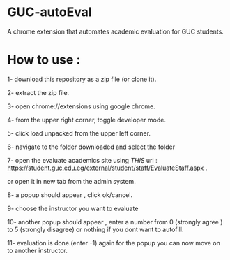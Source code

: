 # GUC-autoEval
A chrome extension that automates academic evaluation for GUC students.  

# How to use :  

1- download this repository as a zip file (or clone it).    

2- extract the zip file. 

3- open chrome://extensions using google chrome. 

4- from the upper right corner, toggle developer mode. 

5- click load unpacked from the upper left corner. 

6- navigate to the folder downloaded and select the folder   

7- open the evaluate academics site using *THIS* url : https://student.guc.edu.eg/external/student/staff/EvaluateStaff.aspx . 

or open it in new tab from the admin system. 

8- a popup should appear , click ok/cancel.

9- choose the instructor you want to evaluate  

10- another popup should appear , enter a number from 0 (strongly agree ) to 5 (strongly disagree) or nothing if you dont want to autofill.  

11- evaluation is done.(enter -1) again for the popup you can now move on to another instructor.

